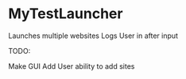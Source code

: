 # MyTestLauncher
Launches multiple websites
Logs User in after input

TODO:

Make GUI
Add User ability to add sites
